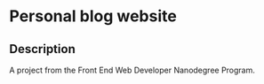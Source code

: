 # Personal blog website

## Description

A project from the Front End Web Developer Nanodegree Program.
